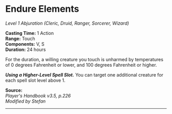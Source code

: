 # Endure Elements
*Level 1 Abjuration (Cleric, Druid, Ranger, Sorcerer, Wizard)*

**Casting Time:** 1 Action  
**Range:** Touch  
**Components:** V, S  
**Duration:** 24 hours

For the duration, a willing creature you touch is unharmed by temperatures of 0 degrees Fahrenheit or lower, and 100 degrees Fahrenheit or higher.

***Using a Higher-Level Spell Slot.*** You can target one additional creature for each spell slot level above 1.

**Source:**  
*Player's Handbook v3.5, p.226*  
*Modified by Stefan*  


---